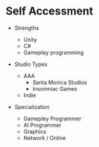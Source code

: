 # Self Accessment
  * Strengths

    - Unity
    - C#
    - Gameplay programming

  * Studio Types
    
    - AAA
       * Santa Monica Studios
       * Insomniac Games
    - Indie
      
  * Specialization
    
    - Gamepley Programmer
    - AI Programmer
    - Graphics
    - Network / Online
